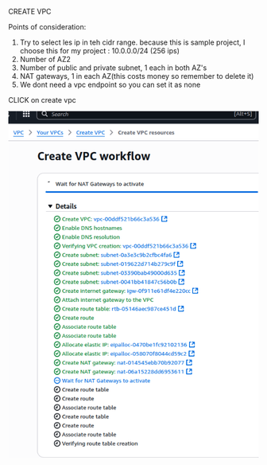 CREATE VPC

Points of consideration:
1) Try to select les ip in teh cidr range. because this is sample project, I choose this for my project : 10.0.0.0/24 (256 ips)
2) Number of AZ2
3) Number of public and private subnet, 1 each in both AZ's
4) NAT gateways, 1 in each AZ(this costs money so remember to delete it) 
5) We dont need a vpc endpoint so you can set it as none

CLICK on create vpc

![alt text](<Screenshot from 2025-09-11 23-18-57.png>)